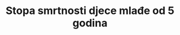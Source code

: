 ---
goal_meta_link: 'http://unstats.un.org/sdgs/files/metadata-compilation/Metadata-Goal-3.pdf'
goal_meta_link_page: 5
graph: longitudinal
graph_title: null
has_metadata: true
indicator: 3.2.1
indicator_definition: Vjerojatnost da dijete rođeno u određenoj godini ili razdoblju umre prije navršene 5. godine života, pod uvjetom djelovanja stope smrtnosti te specifične dobi u tom periodu, izraženo na 1000 živorođenih. Stopa smrtnosti djece mlađe od 5 godina kao što je definirano, jasno govoreći, nije stopa (tj. broj umrlih podijeljen s brojem stanovništva u opasnosti tijekom određenog vremenskog razdoblja) nego vjerojatnost smrti proizašla iz tablica mortaliteta i izražena kao stopa na 1000 živorođenih.
indicator_name: Stopa smrtnosti djece mlađe od 5 godina
indicator_variable: null
layout: indicator
periodicity: Annual
permalink: /3-2-1/
published: true
sdg_goal: 3
source_url: 'https://www.dzs.hr/'
target: Do 2030. zaustaviti sprečive smrti novorođenčadi i djece mlađe od 5 godina, s ciljem da sve države smanje neonatalu smrtnost na barem 12 (ili manje) na 1,000 živorođenih, a smrtnost djece do 5 godina starosti na barem 25 (ili manje) na 1,000 živorođenih.
target_id: '3.2'
title: Stopa smrtnosti djece mlađe od 5 godina
un_custodial_agency: 'UNICEF  (DESA  Population  Divsion,  World  Bank)'
un_designated_tier: '1'
---
